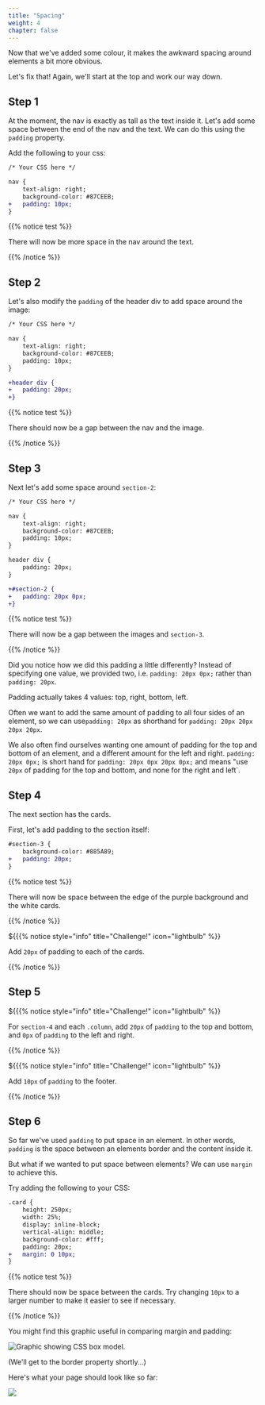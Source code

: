 ```yaml
---
title: "Spacing"
weight: 4
chapter: false
---
```


Now that we've added some colour, it makes the awkward spacing around elements a bit more obvious.

Let's fix that!
Again, we'll start at the top and work our way down.

## Step 1

At the moment, the nav is exactly as tall as the text inside it.
Let's add some space between the end of the nav and the text.
We can do this using the `padding` property.

Add the following to your css:

```diff
/* Your CSS here */

nav {
	text-align: right;
	background-color: #87CEEB;
+	padding: 10px;
}
```

{{% notice test %}}

There will now be more space in the nav around the text.

{{% /notice %}}

## Step 2

Let's also modify the `padding` of the header div to add space around the image:

```diff
/* Your CSS here */

nav {
	text-align: right;
	background-color: #87CEEB;
	padding: 10px;
}

+header div {
+	padding: 20px;
+}
```

{{% notice test %}}

There should now be a gap between the nav and the image.

{{% /notice %}}

## Step 3

Next let's add some space around `section-2`:

```diff
/* Your CSS here */

nav {
	text-align: right;
	background-color: #87CEEB;
	padding: 10px;
}

header div {
	padding: 20px;
}

+#section-2 {
+	padding: 20px 0px;
+}
```

{{% notice test %}}

There will now be a gap between the images and `section-3`.

{{% /notice %}}

Did you notice how we did this padding a little differently?
Instead of specifying one value, we provided two, i.e. `padding: 20px 0px;` rather than `padding: 20px`.

Padding actually takes 4 values: top, right, bottom, left.

Often we want to add the same amount of padding to all four sides of an element, so we can use`padding: 20px` as shorthand for `padding: 20px 20px 20px 20px`.

We also often find ourselves wanting one amount of padding for the top and bottom of an element, and a different amount for the left and right.
`padding: 20px 0px;` is short hand for `padding: 20px 0px 20px 0px;` and means "use `20px` of padding for the top and bottom, and none for the right and left`.

## Step 4

The next section has the cards.

First, let's add padding to the section itself:

```diff
#section-3 {
	background-color: #885A89;
+	padding: 20px;
}
```

{{% notice test %}}

There will now be space between the edge of the purple background and the white cards.

{{% /notice %}}

${{{% notice style="info" title="Challenge!" icon="lightbulb" %}}

Add `20px` of padding to each of the cards.

{{% /notice %}}

## Step 5

${{{% notice style="info" title="Challenge!" icon="lightbulb" %}}

For `section-4` and each `.column`, add `20px` of `padding` to the top and bottom, and `0px` of `padding` to the left and right.

{{% /notice %}}

${{{% notice style="info" title="Challenge!" icon="lightbulb" %}}

Add `10px` of `padding` to the footer.

{{% /notice %}}


## Step 6

So far we've used `padding` to put space in an element.
In other words, `padding` is the space between an elements border and the content inside it.

But what if we wanted to put space between elements?
We can use `margin` to achieve this.

Try adding the following to your CSS:

```diff
.card {
	height: 250px;
	width: 25%;
	display: inline-block;
	vertical-align: middle;
	background-color: #fff;
	padding: 20px;
+	margin: 0 10px;
}
```

{{% notice test %}}

There should now be space between the cards. Try changing `10px` to a larger number to make it easier to see if necessary.

{{% /notice %}}

You might find this graphic useful in comparing margin and padding:

![Graphic showing CSS box model.](../../images/box_model.png)

(We'll get to the border property shortly...)

Here's what your page should look like so far:

![](../../images/animals_spacing.jpeg)
